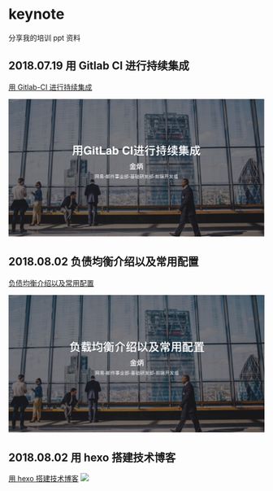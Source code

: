 # keynote

分享我的培训 ppt 资料

## 2018.07.19 用 Gitlab CI 进行持续集成

[用 Gitlab-CI 进行持续集成](./用Gitlab%20CI进行持续集成/用Gitlab%20CI进行持续集成.key)

![](./用Gitlab%20CI进行持续集成/PPT截图.png)

## 2018.08.02 负债均衡介绍以及常用配置

[负债均衡介绍以及常用配置](./负债均衡介绍以及常用配置/负债均衡介绍以及常用配置.key)

![](./负债均衡介绍以及常用配置/负债均衡介绍以及常用配置.png)

## 2018.08.02 用 hexo 搭建技术博客

[用 hexo 搭建技术博客](./用hexo搭建技术博客/用hexo搭建技术博客.key)
![](./用hexo搭建技术博客/用hexo搭建技术博客.png)
